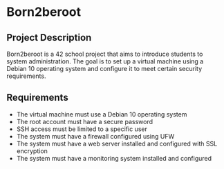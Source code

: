 # Born2beroot

## Project Description

Born2beroot is a 42 school project that aims to introduce students to system administration. The goal is to set up a virtual machine using a Debian 10 operating system and configure it to meet certain security requirements.

## Requirements

- The virtual machine must use a Debian 10 operating system
- The root account must have a secure password
- SSH access must be limited to a specific user
- The system must have a firewall configured using UFW
- The system must have a web server installed and configured with SSL encryption
- The system must have a monitoring system installed and configured
